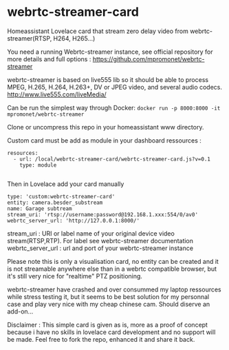 # webrtc-streamer-card
Homeassistant Lovelace card that stream zero delay video from webrtc-streamer(RTSP, H264, H265...)


You need a running Webrtc-streamer instance, see official repository for more details and full options :
https://github.com/mpromonet/webrtc-streamer

webrtc-streamer is based on live555 lib so it should be able to process MPEG, H.265, H.264, H.263+, DV or JPEG video, and several audio codecs.
http://www.live555.com/liveMedia/

Can be run the simplest way through Docker:
```docker run -p 8000:8000 -it mpromonet/webrtc-streamer```

Clone or uncompress this repo in your homeassistant www directory.

Custom card must be add as module in your dashboard ressources :
```
resources:
  - url: /local/webrtc-streamer-card/webrtc-streamer-card.js?v=0.1
    type: module
    
```

Then in Lovelace add your card manually 
```
type: 'custom:webrtc-streamer-card'
entity: camera.besder_substream
name: Garage subtream
stream_uri: 'rtsp://username:password@192.168.1.xxx:554/0/av0'
webrtc_server_url: 'http://127.0.0.1:8000/'

```

stream_uri : URI or label name of your original device video stream(RTSP,RTP). For label see webrtc-streamer documentation
webrtc_server_url : url and port of your webrtc-streamer instance

Please note this is only a visualisation card, no entity can be created and it is not streamable anywhere else than in a webrtc compatible browser, but it's still very nice for "realtime" PTZ positioning.

webrtc-streamer have crashed and over consummed my laptop ressources while stress testing it, but it seems to be best solution for my personnal case and play very nice with my cheap chinese cam.
Should diserve an add-on...


Disclaimer : This simple card is given as is, more as a proof of concept because i have no skills in lovelace card development and no support will be made.
Feel free to fork the repo, enhanced it and share it back.
